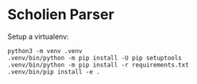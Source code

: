 # Scholien Parser

Setup a virtualenv:

    python3 -m venv .venv
    .venv/bin/python -m pip install -U pip setuptools
    .venv/bin/python -m pip install -r requirements.txt
    .venv/bin/pip install -e .
